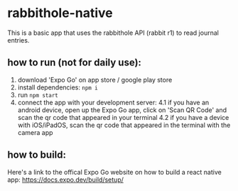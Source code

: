 # rabbithole-native
This is a basic app that uses the rabbithole API (rabbit r1) to read journal entries.
## how to run (not for daily use):
1. download 'Expo Go' on app store / google play store
2. install dependencies: `npm i`
3. run `npm start`
4. connect the app with your development server:
4.1 if you have an android device, open up the Expo Go app, click on 'Scan QR Code' and scan the qr code that appeared in your terminal
4.2 if you have a device with iOS/iPadOS, scan the qr code that appeared in the terminal with the camera app
## how to build:
Here's a link to the offical Expo Go website on how to build a react native app:
https://docs.expo.dev/build/setup/